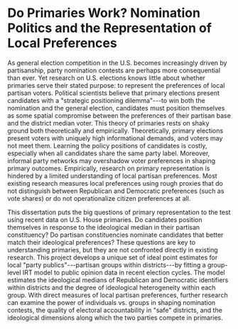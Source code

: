 # Do Primaries Work? Nomination Politics and the Representation of Local Preferences

As general election competition in the U.S. becomes increasingly driven by partisanship, party nomination contests are perhaps more consequential than ever. Yet research on U.S. elections knows little about whether primaries serve their stated purpose: to represent the preferences of local partisan voters. Political scientists believe that primary elections present candidates with a "strategic positioning dilemma"---to win both the nomination and the general election, candidates must position themselves as some spatial compromise between the preferences of their partisan base and the district median voter. This theory of primaries rests on shaky ground both theoretically and empirically. Theoretically, primary elections present voters with uniquely high informational demands, and voters may not meet them. Learning the policy positions of candidates is costly, especially when all candidates share the same party label. Moreover, informal party networks may overshadow voter preferences in shaping primary outcomes. Empirically, research on primary representation is hindered by a limited understanding of local partisan preferences. Most existing research measures local preferences using rough proxies that do not distinguish between Republican and Democratic preferences (such as vote shares) or do not operationalize citizen preferences at all.

This dissertation puts the big questions of primary representation to the test using recent data on U.S. House primaries. Do candidates position themselves in response to the ideological median in their partisan constituency? Do partisan constituencies nominate candidates that better match their ideological preferences? These questions are key to understanding primaries, but they are not confronted directly in existing research. This project develops a unique set of ideal point estimates for local "party publics"---partisan groups within districts---by fitting a group-level IRT model to public opinion data in recent election cycles. The model estimates the ideological medians of Republican and Democratic identifiers within districts and the degree of ideological heterogeneity within each group. With direct measures of local partisan preferences, further research can examine the power of individuals vs. groups in shaping nomination contests, the quality of electoral accountability in "safe" districts, and the ideological dimensions along which the two parties compete in primaries.

